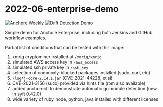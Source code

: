 # 2022-06-enterprise-demo 

[![Anchore Weekly](https://github.com/pvnovarese/2022-06-enterprise-demo/actions/workflows/anchore-weekly.yaml/badge.svg)](https://github.com/pvnovarese/2022-06-enterprise-demo/actions/workflows/anchore-weekly.yaml) [![Drift Detection Demo](https://github.com/pvnovarese/2022-06-enterprise-demo/actions/workflows/drift-demo-setup.yaml/badge.svg)](https://github.com/pvnovarese/2022-06-enterprise-demo/actions/workflows/drift-demo-setup.yaml)

Simple demo for Anchore Enterprise, including both Jenkins and GitHub workflow examples.

Partial list of conditions that can be tested with this image:

1. xmrig cryptominer installed at `/xmrig/xmrig`
2. simulated AWS access key in `/aws_access`
3. simulated ssh private key in `/ssh_key`
4. selection of commonly-blocked packages installed (sudo, curl, etc)
5. `/log4j-core-2.14.1.jar` (CVE-2021-44228, et al)
6. CVE-2021-3156 (sudo) provided via hints file (rpm also available)
7. added anchorectl to demonstrate automatic go module detection (new in syft 0.42.0)
8. wide variety of ruby, node, python, java installed with different licenses
